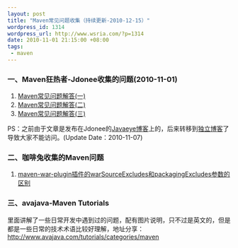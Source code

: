 ```yaml
--- 
layout: post
title: "Maven常见问题收集（持续更新-2010-12-15）"
wordpress_id: 1314
wordpress_url: http://www.wsria.com/?p=1314
date: 2010-11-01 21:15:00 +08:00
tags: 
 - maven
---
```

<h3>一、Maven狂热者-Jdonee收集的问题(2010-11-01)</h3>
<ol>
	<li><a href="http://www.jdonee.com/2010/11/05/maven-usually-qa-1/">Maven常见问题解答(一)</a></li>
	<li><a href="http://www.jdonee.com/2010/11/05/maven-usually-qa-2/">Maven常见问题解答(二)</a></li>
	<li><a href="http://www.jdonee.com/2010/11/06/maven-usually-qa-3/">Maven常见问题解答(三)</a></li>
</ol>
PS：之前由于文章是发布在Jdonee的<a href="http://jdonee.javaeye.com/" target="_blank">Javaeye博客</a>上的，后来转移到<a href="http://www.jdonee.com/" target="_blank">独立博客</a>了导致大家不能访问。(Update Date：2010-11-07)
<h3>二、咖啡兔收集的Maven问题</h3>
<ol>
	<li><a href="http://www.wsria.com/archives/1335">maven-war-plugin插件的warSourceExcludes和packagingExcludes参数的区别</a></li>
</ol>
<h3>三、avajava-Maven Tutorials</h3>
里面讲解了一些日常开发中遇到过的问题，配有图片说明，只不过是英文的，但是都是一些日常的技术术语比较好理解，地址分享：
<a href="http://www.avajava.com/tutorials/categories/maven" target="_blank">http://www.avajava.com/tutorials/categories/maven</a>
